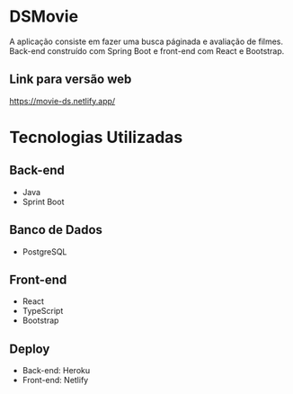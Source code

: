 # DSMovie

A aplicação consiste em fazer uma busca páginada e avaliação de filmes. Back-end construído com Spring Boot e front-end com React e Bootstrap.

## Link para versão web

https://movie-ds.netlify.app/

# Tecnologias Utilizadas

## Back-end
- Java
- Sprint Boot

## Banco de Dados
- PostgreSQL

## Front-end
- React
- TypeScript
- Bootstrap

## Deploy
- Back-end: Heroku
- Front-end: Netlify